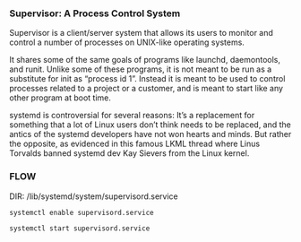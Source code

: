 ### Supervisor: A Process Control System
Supervisor is a client/server system that allows its users to monitor and control a number of processes on UNIX-like operating systems.

It shares some of the same goals of programs like launchd, daemontools, and runit. Unlike some of these programs, it is not meant to be run as a substitute for init as “process id 1”. Instead it is meant to be used to control processes related to a project or a customer, and is meant to start like any other program at boot time.

systemd is controversial for several reasons: It’s a replacement for something that a lot of Linux users don’t think needs to be replaced, and the antics of the systemd developers have not won hearts and minds. But rather the opposite, as evidenced in this famous LKML thread where Linus Torvalds banned systemd dev Kay Sievers from the Linux kernel.

### FLOW
DIR: /lib/systemd/system/supervisord.service
```bash
systemctl enable supervisord.service
```
```bash
systemctl start supervisord.service
```

